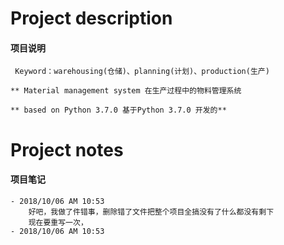 # Project description
#### 项目说明

     Keyword：warehousing(仓储)、planning(计划)、production(生产)
     
    ** Material management system 在生产过程中的物料管理系统
       
    ** based on Python 3.7.0 基于Python 3.7.0 开发的**

# Project notes 
#### 项目笔记
    - 2018/10/06 AM 10:53
        好吧，我做了件错事，删除错了文件把整个项目全搞没有了什么都没有剩下
        现在要重写一次，
    - 2018/10/06 AM 10:53
    






